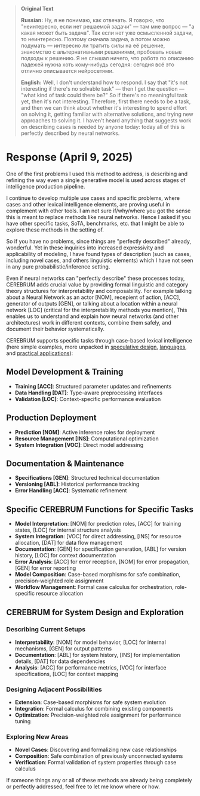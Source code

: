 > **Original Text**
> 
> **Russian:**
> Ну, я не понимаю, как отвечать. Я говорю, что "неинтересно, если нет решаемой задачи" — там мне вопрос — "а какая может быть задача". Так если нет уже осмысленной задачи, то неинтересно. Поэтому сначала задача, а потом можно подумать — интересно ли тратить силы на её решение, знакомство с альтернативными решениями, пробовать новые подходы к решению. Я не слышал ничего, что работа по описанию падежей нужна хоть кому-нибудь сегодня: сегодня всё это отлично описывается нейросетями.
>
> **English:**
> Well, I don't understand how to respond. I say that "it's not interesting if there's no solvable task" — then I get the question — "what kind of task could there be?" So if there's no meaningful task yet, then it's not interesting. Therefore, first there needs to be a task, and then we can think about whether it's interesting to spend effort on solving it, getting familiar with alternative solutions, and trying new approaches to solving it. I haven't heard anything that suggests work on describing cases is needed by anyone today: today all of this is perfectly described by neural networks.

# Response (April 9, 2025)

One of the first problems I used this method to address, is describing and refining the way even a single generative model is used across stages of intelligence production pipeline. 

I continue to develop multiple use cases and specific problems, where cases and other lexical intelligence elements, are proving useful in complement with other tools. I am not sure if/why/where you got the sense this is meant to replace methods like neural networks. Hence I asked if you have other specific tasks, SoTA, benchmarks, etc. that I might be able to explore these methods in the setting of.

So if you have no problems, since things are "perfectly described" already, wonderful. Yet in these inquiries into increased expressivity and applicability of modeling, I have found types of description (such as cases, including novel cases, and others linguistic elements) which I have not seen in any pure probabilistic/inference setting.

Even if neural networks can "perfectly describe" these processes today, CEREBRUM adds crucial value by providing formal linguistic and category theory structures for interpretability and composability. For example talking about a Neural Network as an actor [NOM], recepient of action, [ACC], generator of outputs [GEN], or talking about a location within a neural network [LOC] (critical for the interpretability methods you mention), This enables us to understand and explain how neural networks (and other architectures) work in different contexts, combine them safely, and document their behavior systematically.

CEREBRUM supports specific tasks through case-based lexical intelligence (here simple examples, more unpacked in [speculative design](/docs/speculative_design), [languages](/docs/languages), and [practical applications](/Supplement_C_3_Practical_Applications.md)):

## Model Development & Training
- **Training [ACC]**: Structured parameter updates and refinements
- **Data Handling [DAT]**: Type-aware preprocessing interfaces
- **Validation [LOC]**: Context-specific performance evaluation

## Production Deployment
- **Prediction [NOM]**: Active inference roles for deployment
- **Resource Management [INS]**: Computational optimization
- **System Integration [VOC]**: Direct model addressing

## Documentation & Maintenance
- **Specifications [GEN]**: Structured technical documentation
- **Versioning [ABL]**: Historical performance tracking
- **Error Handling [ACC]**: Systematic refinement

## Specific CEREBRUM Functions for Specific Tasks
- **Model Interpretation**: [NOM] for prediction roles, [ACC] for training states, [LOC] for internal structure analysis
- **System Integration**: [VOC] for direct addressing, [INS] for resource allocation, [DAT] for data flow management
- **Documentation**: [GEN] for specification generation, [ABL] for version history, [LOC] for context documentation
- **Error Analysis**: [ACC] for error reception, [NOM] for error propagation, [GEN] for error reporting
- **Model Composition**: Case-based morphisms for safe combination, precision-weighted role assignment
- **Workflow Management**: Formal case calculus for orchestration, role-specific resource allocation

## CEREBRUM for System Design and Exploration

### Describing Current Setups
- **Interpretability**: [NOM] for model behavior, [LOC] for internal mechanisms, [GEN] for output patterns
- **Documentation**: [ABL] for system history, [INS] for implementation details, [DAT] for data dependencies
- **Analysis**: [ACC] for performance metrics, [VOC] for interface specifications, [LOC] for context mapping

### Designing Adjacent Possibilities
- **Extension**: Case-based morphisms for safe system evolution
- **Integration**: Formal calculus for combining existing components
- **Optimization**: Precision-weighted role assignment for performance tuning

### Exploring New Areas
- **Novel Cases**: Discovering and formalizing new case relationships
- **Composition**: Safe combination of previously unconnected systems
- **Verification**: Formal validation of system properties through case calculus

If someone things any or all of these methods are already being completely or perfectly addressed, feel free to let me know where or how. 